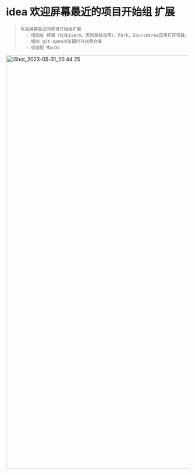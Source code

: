 # idea 欢迎屏幕最近的项目开始组 扩展


>     欢迎屏幕最近的项目开始组扩展
>       - 增加在 终端（优先iterm、否则系统自带）、Fork、Sourcetree应用打开项目。
>       - 增加 git-open浏览器打开远程仓库
>       - 仅适配 MacOs

<img width="1132" alt="iShot_2023-05-31_20 44 25" src="https://github.com/wdkGitHub/WelcomeScreenRecentProjectActionGroupExt/assets/12813051/f8414163-8636-4ffd-924d-b14b6b5cee1f">



